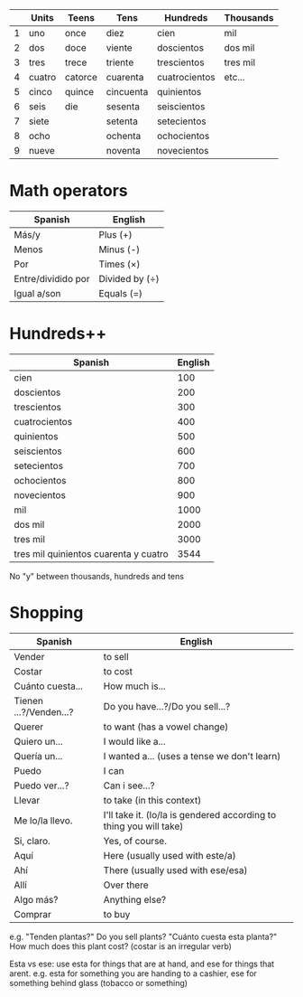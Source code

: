 
|     | Units  | Teens   | Tens      | Hundreds      | Thousands |
| --- | ------ | ------- | --------- | ------------- | --------- |
| 1   | uno    | once    | diez      | cien          | mil       |
| 2   | dos    | doce    | viente    | doscientos    | dos mil   |
| 3   | tres   | trece   | triente   | trescientos   | tres mil  |
| 4   | cuatro | catorce | cuarenta  | cuatrocientos | etc...    |
| 5   | cinco  | quince  | cincuenta | quinientos    |           |
| 6   | seis   | die     | sesenta   | seiscientos   |           |
| 7   | siete  |         | setenta   | setecientos   |           |
| 8   | ocho   |         | ochenta   | ochocientos   |           |
| 9   | nueve  |         | noventa   | novecientos   |           |


# Math operators

| Spanish            | English             |
| ------------------ | ------------------- |
| Más/y              | Plus (+)            |
| Menos              | Minus (-)           |
| Por                | Times ($\times$)    |
| Entre/dividido por | Divided by ($\div$) |
| Igual a/son        | Equals (=)          |

# Hundreds++

| Spanish                               | English |
| ------------------------------------- | ------- |
| cien                                  | 100     |
| doscientos                            | 200     |
| trescientos                           | 300     |
| cuatrocientos                         | 400     |
| quinientos                            | 500     |
| seiscientos                           | 600     |
| setecientos                           | 700     |
| ochocientos                           | 800     |
| novecientos                           | 900     |
| mil                                   | 1000    |
| dos mil                               | 2000    |
| tres mil                              | 3000    |
| tres mil quinientos cuarenta y cuatro | 3544    |
No "y" between thousands, hundreds and tens

# Shopping

| Spanish                | English                                                            |
| ---------------------- | ------------------------------------------------------------------ |
| Vender                 | to sell                                                            |
| Costar                 | to cost                                                            |
| Cuánto cuesta...       | How much is...                                                     |
| Tienen ...?/Venden...? | Do you have...?/Do you sell...?                                    |
| Querer                 | to want (has a vowel change)                                       |
| Quiero un...           | I would like a...                                                  |
| Quería un...           | I wanted a... (uses a tense we don't learn)                        |
| Puedo                  | I can                                                              |
| Puedo ver...?          | Can i see...?                                                      |
| Llevar                 | to take (in this context)                                          |
| Me lo/la llevo.        | I'll take it. (lo/la is gendered according to thing you will take) |
| Si, claro.             | Yes, of course.                                                    |
| Aquí                   | Here (usually used with este/a)                                    |
| Ahí                    | There (usually used with ese/esa)                                  |
| Allí                   | Over there                                                         |
| Algo más?              | Anything else?                                                     |
| Comprar                | to buy                                                             |
e.g. "Tenden plantas?"  Do you sell plants?
"Cuánto cuesta esta planta?" How much does this plant cost? (costar is an irregular verb)

Esta vs ese: use esta for things that are at hand, and ese for things that arent. e.g. esta for something you are handing to a cashier, ese for something behind glass (tobacco or something)